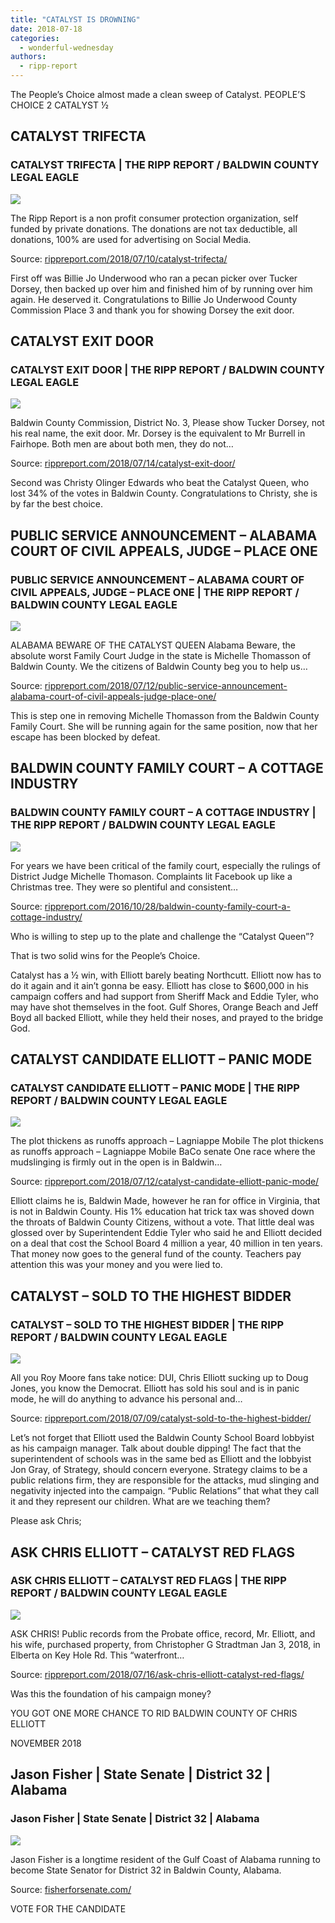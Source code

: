 ```yaml
---
title: "CATALYST IS DROWNING"
date: 2018-07-18
categories: 
  - wonderful-wednesday
authors: 
  - ripp-report
---
```


The People’s Choice almost made a clean sweep of Catalyst. PEOPLE’S CHOICE 2 CATALYST ½

## CATALYST TRIFECTA

### CATALYST TRIFECTA | THE RIPP REPORT / BALDWIN COUNTY LEGAL EAGLE

![](https://cdn.rippreport.com/wp-content/uploads/2018/05/cross-out.jpg)

The Ripp Report is a non profit consumer protection organization, self funded by private donations. The donations are not tax deductible, all donations, 100% are used for advertising on Social Media.

Source: [rippreport.com/2018/07/10/catalyst-trifecta/](https://rippreport.com/catalyst-trifecta/)

First off was Billie Jo Underwood who ran a pecan picker over Tucker Dorsey, then backed up over him and finished him of by running over him again. He deserved it. Congratulations to Billie Jo Underwood County Commission Place 3 and thank you for showing Dorsey the exit door.

## CATALYST EXIT DOOR

### CATALYST EXIT DOOR | THE RIPP REPORT / BALDWIN COUNTY LEGAL EAGLE

![](https://cdn.rippreport.com/wp-content/uploads/2018/07/exit-door.png)

Baldwin County Commission, District No. 3, Please show Tucker Dorsey, not his real name, the exit door. Mr. Dorsey is the equivalent to Mr Burrell in Fairhope. Both men are about both men, they do not…

Source: [rippreport.com/2018/07/14/catalyst-exit-door/](https://rippreport.com/catalyst-exit-door/)

Second was Christy Olinger Edwards who beat the Catalyst Queen, who lost 34% of the votes in Baldwin County. Congratulations to Christy, she is by far the best choice.

## PUBLIC SERVICE ANNOUNCEMENT – ALABAMA COURT OF CIVIL APPEALS, JUDGE – PLACE ONE

### PUBLIC SERVICE ANNOUNCEMENT – ALABAMA COURT OF CIVIL APPEALS, JUDGE – PLACE ONE | THE RIPP REPORT / BALDWIN COUNTY LEGAL EAGLE

![](https://cdn.rippreport.com/wp-content/uploads/2018/05/judge-thomason-fairhope-2.png)

ALABAMA BEWARE OF THE CATALYST QUEEN Alabama Beware, the absolute worst Family Court Judge in the state is Michelle Thomasson of Baldwin County. We the citizens of Baldwin County beg you to help us…

Source: [rippreport.com/2018/07/12/public-service-announcement-alabama-court-of-civil-appeals-judge-place-one/](https://rippreport.com/public-service-announcement-alabama-court-of-civil-appeals-judge-place-one/)

This is step one in removing Michelle Thomasson from the Baldwin County Family Court. She will be running again for the same position, now that her escape has been blocked by defeat.

## BALDWIN COUNTY FAMILY COURT – A COTTAGE INDUSTRY

### BALDWIN COUNTY FAMILY COURT – A COTTAGE INDUSTRY | THE RIPP REPORT / BALDWIN COUNTY LEGAL EAGLE

![](https://cdn.rippreport.com/wp-content/uploads/2016/10/family.jpg)

For years we have been critical of the family court, especially the rulings of District Judge Michelle Thomason. Complaints lit Facebook up like a Christmas tree. They were so plentiful and consistent…

Source: [rippreport.com/2016/10/28/baldwin-county-family-court-a-cottage-industry/](https://rippreport.com/baldwin-county-family-court-a-cottage-industry/)

Who is willing to step up to the plate and challenge the “Catalyst Queen”?

That is two solid wins for the People’s Choice.

Catalyst has a ½ win, with Elliott barely beating Northcutt. Elliott now has to do it again and it ain’t gonna be easy. Elliott has close to $600,000 in his campaign coffers and had support from Sheriff Mack and Eddie Tyler, who may have shot themselves in the foot. Gulf Shores, Orange Beach and Jeff Boyd all backed Elliott, while they held their noses, and prayed to the bridge God.

## CATALYST CANDIDATE ELLIOTT – PANIC MODE

### CATALYST CANDIDATE ELLIOTT – PANIC MODE | THE RIPP REPORT / BALDWIN COUNTY LEGAL EAGLE

![](https://cdn.rippreport.com/wp-content/uploads/2018/07/chris-elliott-mugshot.jpg)

The plot thickens as runoffs approach – Lagniappe Mobile The plot thickens as runoffs approach – Lagniappe Mobile BaCo senate One race where the mudslinging is firmly out in the open is in Baldwin…

Source: [rippreport.com/2018/07/12/catalyst-candidate-elliott-panic-mode/](https://rippreport.com/catalyst-candidate-elliott-panic-mode/)

Elliott claims he is, Baldwin Made, however he ran for office in Virginia, that is not in Baldwin County. His 1% education hat trick tax was shoved down the throats of Baldwin County Citizens, without a vote. That little deal was glossed over by Superintendent Eddie Tyler who said he and Elliott decided on a deal that cost the School Board 4 million a year, 40 million in ten years. That money now goes to the general fund of the county. Teachers pay attention this was your money and you were lied to.

## CATALYST – SOLD TO THE HIGHEST BIDDER

### CATALYST – SOLD TO THE HIGHEST BIDDER | THE RIPP REPORT / BALDWIN COUNTY LEGAL EAGLE

![](https://cdn.rippreport.com/wp-content/uploads/2018/07/chris-elliott-fairhope.jpg)

All you Roy Moore fans take notice: DUI, Chris Elliott sucking up to Doug Jones, you know the Democrat. Elliott has sold his soul and is in panic mode, he will do anything to advance his personal and…

Source: [rippreport.com/2018/07/09/catalyst-sold-to-the-highest-bidder/](https://rippreport.com/catalyst-sold-to-the-highest-bidder/)

Let’s not forget that Elliott used the Baldwin County School Board lobbyist as his campaign manager. Talk about double dipping! The fact that the superintendent of schools was in the same bed as Elliott and the lobbyist Jon Gray, of Strategy, should concern everyone. Strategy claims to be a public relations firm, they are responsible for the attacks, mud slinging and negativity injected into the campaign. “Public Relations” that what they call it and they represent our children. What are we teaching them?

Please ask Chris;

## ASK CHRIS ELLIOTT – CATALYST RED FLAGS

### ASK CHRIS ELLIOTT – CATALYST RED FLAGS | THE RIPP REPORT / BALDWIN COUNTY LEGAL EAGLE

![](https://cdn.rippreport.com/wp-content/uploads/2018/07/redflags.jpg)

ASK CHRIS! Public records from the Probate office, record, Mr. Elliott, and his wife, purchased property, from Christopher G Stradtman Jan 3, 2018, in Elberta on Key Hole Rd. This “waterfront…

Source: [rippreport.com/2018/07/16/ask-chris-elliott-catalyst-red-flags/](https://rippreport.com/ask-chris-elliott-catalyst-red-flags/)

Was this the foundation of his campaign money?

YOU GOT ONE MORE CHANCE TO RID BALDWIN COUNTY OF CHRIS ELLIOTT

NOVEMBER 2018

## Jason Fisher | State Senate | District 32 | Alabama

### Jason Fisher | State Senate | District 32 | Alabama

![](https://fisherforsenate.com/wp-content/uploads/2017/06/jason-fisher-pic-Facebook-share.jpg)

Jason Fisher is a longtime resident of the Gulf Coast of Alabama running to become State Senator for District 32 in Baldwin County, Alabama.

Source: [fisherforsenate.com/](https://fisherforsenate.com/)

VOTE FOR THE CANDIDATE
